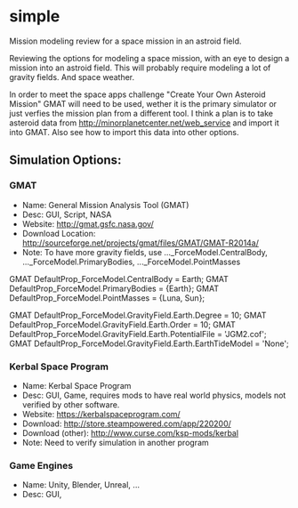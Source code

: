 # simple
Mission modeling review for a space mission in an astroid field.

Reviewing the options for modeling a space mission, with an eye to design a mission into an astroid field. This will probably require modeling a lot of gravity fields. And space weather.

In order to meet the space apps challenge "Create Your Own Asteroid Mission" GMAT will need to be used, wether it is the primary simulator or just verfies the mission plan from a different tool. I think a plan is to take asteroid data from http://minorplanetcenter.net/web_service and import it into GMAT. Also see how to import this data into other options.

## Simulation Options:
### GMAT
* Name: General Mission Analysis Tool (GMAT)
* Desc: GUI, Script, NASA
* Website: http://gmat.gsfc.nasa.gov/
* Download Location: http://sourceforge.net/projects/gmat/files/GMAT/GMAT-R2014a/
* Note: To have more gravity fields, use ..._ForceModel.CentralBody, ..._ForceModel.PrimaryBodies, ..._ForceModel.PointMasses

GMAT DefaultProp_ForceModel.CentralBody = Earth;
GMAT DefaultProp_ForceModel.PrimaryBodies = {Earth};
GMAT DefaultProp_ForceModel.PointMasses = {Luna, Sun};

GMAT DefaultProp_ForceModel.GravityField.Earth.Degree = 10;
GMAT DefaultProp_ForceModel.GravityField.Earth.Order = 10;
GMAT DefaultProp_ForceModel.GravityField.Earth.PotentialFile = 'JGM2.cof';
GMAT DefaultProp_ForceModel.GravityField.Earth.EarthTideModel = 'None';

### Kerbal Space Program
* Name: Kerbal Space Program
* Desc: GUI, Game, requires mods to have real world physics, models not verified by other software.
* Website: https://kerbalspaceprogram.com/
* Download: http://store.steampowered.com/app/220200/
* Download (other): http://www.curse.com/ksp-mods/kerbal
* Note: Need to verify simulation in another program

### Game Engines
* Name: Unity, Blender, Unreal, ...
* Desc: GUI, 



